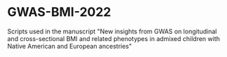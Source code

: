 # GWAS-BMI-2022
Scripts used in the manuscript "New insights from GWAS on longitudinal and cross-sectional BMI and related phenotypes in admixed children with Native American and European ancestries"
